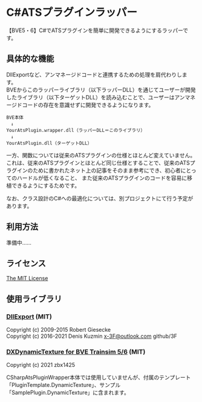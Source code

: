 # C#ATSプラグインラッパー
【BVE5・6】C#でATSプラグインを簡単に開発できるようにするラッパーです。

## 具体的な機能
DllExportなど、アンマネージドコードと連携するための処理を肩代わりします。  
BVEからこのラッパーライブラリ（以下ラッパーDLL）を通じてユーザーが開発したライブラリ（以下ターゲットDLL）を読み込むことで、ユーザーはアンマネージドコードの存在を意識せずに開発できるようになります。

```
BVE本体
　↓
YourAtsPlugin.wrapper.dll（ラッパーDLL＝このライブラリ）
　↓
YourAtsPlugin.dll（ターゲットDLL）
```

一方、関数については従来のATSプラグインの仕様とほとんど変えていません。  
これは、従来のATSプラグインとほとんど同じ仕様とすることで、従来のATSプラグインのために書かれたネット上の記事をそのまま参考にでき、初心者にとってのハードルが低くなること、
また従来のATSプラグインのコードを容易に移植できるようにするためです。

なお、クラス設計のC#への最適化については、別プロジェクトにて行う予定があります。

## 利用方法
準備中……

## ライセンス
[The MIT License](LICENSE)

## 使用ライブラリ
### [DllExport](https://github.com/3F/DllExport) (MIT)
Copyright (c) 2009-2015  Robert Giesecke  
Copyright (c) 2016-2021  Denis Kuzmin <x-3F@outlook.com> github/3F

### [DXDynamicTexture for BVE Trainsim 5/6](https://github.com/zbx1425/DXDynamicTexture) (MIT)
Copyright (c) 2021 zbx1425

CSharpAtsPluginWrapper本体では使用していませんが、付属のテンプレート「PluginTemplate.DynamicTexture」、サンプル「SamplePlugin.DynamicTexture」に含まれます。
